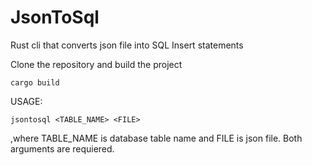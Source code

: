 # JsonToSql
Rust cli that converts json file into SQL Insert statements

Clone the repository and build the project
```
cargo build
```

USAGE:
```
jsontosql <TABLE_NAME> <FILE>
```
,where TABLE_NAME is database table name and FILE is json file. Both arguments are requiered.
